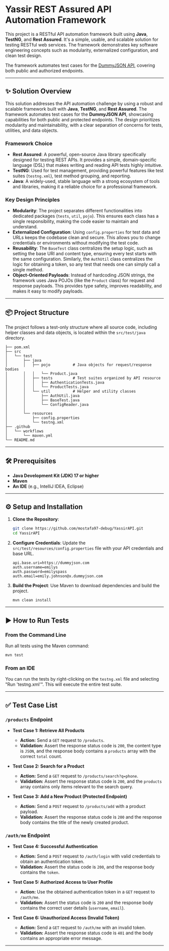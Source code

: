 # Yassir REST Assured API Automation Framework

This project is a RESTful API automation framework built using **Java**, **TestNG**, and **Rest Assured**. It's a simple, usable, and scalable solution for testing RESTful web services. The framework demonstrates key software engineering concepts such as modularity, externalized configuration, and clean test design.

The framework automates test cases for the [DummyJSON API](https://dummyjson.com/docs), covering both public and authorized endpoints.

-----

## ✨ Solution Overview

This solution addresses the API automation challenge by using a robust and scalable framework built with **Java**, **TestNG**, and **Rest Assured**. The framework automates test cases for the **DummyJSON API**, showcasing capabilities for both public and protected endpoints. The design prioritizes modularity and maintainability, with a clear separation of concerns for tests, utilities, and data objects.

### Framework Choice

* **Rest Assured**: A powerful, open-source Java library specifically designed for testing REST APIs. It provides a simple, domain-specific language (DSL) that makes writing and reading API tests highly intuitive.
* **TestNG**: Used for test management, providing powerful features like test suites (`testng.xml`), test method grouping, and reporting.
* **Java**: A widely-used, stable language with a strong ecosystem of tools and libraries, making it a reliable choice for a professional framework.

### Key Design Principles

* **Modularity**: The project separates different functionalities into dedicated packages (`tests`, `util`, `pojo`). This ensures each class has a single responsibility, making the code easier to maintain and understand.
* **Externalized Configuration**: Using `config.properties` for test data and URLs keeps the codebase clean and secure. This allows you to change credentials or environments without modifying the test code.
* **Reusability**: The `BaseTest` class centralizes the setup logic, such as setting the base URI and content type, ensuring every test starts with the same configuration. Similarly, the `AuthUtil` class centralizes the logic for obtaining a token, so any test that needs one can simply call a single method.
* **Object-Oriented Payloads**: Instead of hardcoding JSON strings, the framework uses Java POJOs (like the `Product` class) for request and response payloads. This provides type safety, improves readability, and makes it easy to modify payloads.

-----

## 📦 Project Structure

The project follows a test-only structure where all source code, including helper classes and data objects, is located within the `src/test/java` directory.

```
├── pom.xml
├── src
│   └── test
│       ├── java
│       │   ├── pojo          # Java objects for request/response bodies
│       │   │   └── Product.java
│       │   ├── tests         # Test suites organized by API resource
│       │   │   ├── AuthenticationTests.java
│       │   │   └── ProductTests.java
│       │   └── util          # Helper and utility classes
│       │       ├── AuthUtil.java
│       │       ├── BaseTest.java
│       │       └── ConfigReader.java
│       │
│       └── resources
│           ├── config.properties
│           └── testng.xml
├── .github
│   └── workflows
│       └── maven.yml
└── README.md
```

-----

## 🛠️ Prerequisites

* **Java Development Kit (JDK) 17 or higher**
* **Maven**
* **An IDE** (e.g., IntelliJ IDEA, Eclipse)

-----

## ⚙️ Setup and Installation

1.  **Clone the Repository**:

    ```bash
    git clone https://github.com/mostafa97-debug/YassirAPI.git
    cd YassirAPI
    ```

2.  **Configure Credentials**:
    Update the `src/test/resources/config.properties` file with your API credentials and base URL.

    ```properties
    api.base.uri=https://dummyjson.com
    auth.username=emilys
    auth.password=emilyspass
    auth.email=emily.johnson@x.dummyjson.com
    ```

3.  **Build the Project**:
    Use Maven to download dependencies and build the project.

    ```bash
    mvn clean install
    ```

-----

## ▶️ How to Run Tests

### From the Command Line

Run all tests using the Maven command:

```bash
mvn test
```

### From an IDE

You can run the tests by right-clicking on the `testng.xml` file and selecting "Run 'testng.xml'". This will execute the entire test suite.

-----

## ✅ Test Case List

### `/products` Endpoint

* **Test Case 1: Retrieve All Products**

    * **Action:** Send a `GET` request to `/products`.
    * **Validation:** Assert the response status code is `200`, the content type is `JSON`, and the response body contains a `products` array with the correct `total` count.

* **Test Case 2: Search for a Product**

    * **Action:** Send a `GET` request to `/products/search?q=phone`.
    * **Validation:** Assert the response status code is `200`, and the `products` array contains only items relevant to the search query.

* **Test Case 3: Add a New Product (Protected Endpoint)**

    * **Action:** Send a `POST` request to `/products/add` with a product payload.
    * **Validation:** Assert the response status code is `200` and the response body contains the title of the newly created product.

### `/auth/me` Endpoint

* **Test Case 4: Successful Authentication**

    * **Action:** Send a `POST` request to `/auth/login` with valid credentials to obtain an authentication token.
    * **Validation:** Assert the status code is `200`, and the response body contains the `token`.

* **Test Case 5: Authorized Access to User Profile**

    * **Action:** Use the obtained authentication token in a `GET` request to `/auth/me`.
    * **Validation:** Assert the status code is `200` and the response body contains the correct user details (`username`, `email`).

* **Test Case 6: Unauthorized Access (Invalid Token)**

    * **Action:** Send a `GET` request to `/auth/me` with an invalid token.
    * **Validation:** Assert the response status code is `401` and the body contains an appropriate error message.

-----

